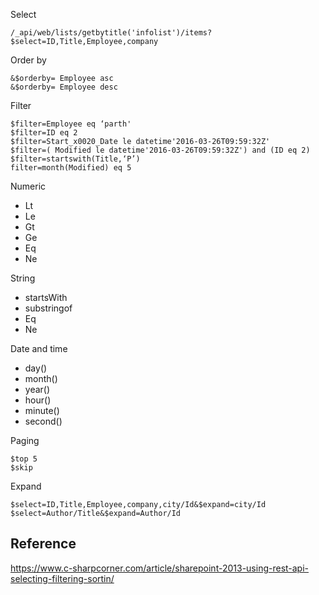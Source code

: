 Select 
```
/_api/web/lists/getbytitle('infolist')/items?$select=ID,Title,Employee,company
```

Order by
```
&$orderby= Employee asc
&$orderby= Employee desc
```

Filter
```
$filter=Employee eq ‘parth'
$filter=ID eq 2
$filter=Start_x0020_Date le datetime'2016-03-26T09:59:32Z'
$filter=( Modified le datetime'2016-03-26T09:59:32Z') and (ID eq 2)
$filter=startswith(Title,‘P’)
filter=month(Modified) eq 5
```

Numeric
- Lt
- Le
- Gt
- Ge
- Eq
- Ne

String
- startsWith
- substringof
- Eq
- Ne

Date and time
- day()
- month()
- year()
- hour()
- minute()
- second()

Paging
```
$top 5
$skip
```

Expand
```
$select=ID,Title,Employee,company,city/Id&$expand=city/Id
$select=Author/Title&$expand=Author/Id
```

Reference
----
https://www.c-sharpcorner.com/article/sharepoint-2013-using-rest-api-selecting-filtering-sortin/
